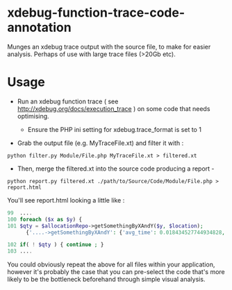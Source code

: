 xdebug-function-trace-code-annotation
=====================================

Munges an xdebug trace output with the source file, to make for easier analysis. Perhaps of use with large trace files (>20Gb etc).


Usage
=====


 * Run an xdebug function trace ( see http://xdebug.org/docs/execution_trace ) on some code that needs optimising.
   * Ensure the PHP ini setting for xdebug.trace_format is set to 1

 * Grab the output file (e.g. MyTraceFile.xt) and filter it with :

```Shell
python filter.py Module/File.php MyTraceFile.xt > filtered.xt
```

 * Then, merge the filtered.xt into the source code producing a report -

```Shell
python report.py filtered.xt ./path/to/Source/Code/Module/File.php > report.html
```

You'll see report.html looking a little like :

```PHP
99  ....
100 foreach ($x as $y) {
101 $qty = $allocationRepo->getSomethingByXAndY($y, $location);	
      {'....->getSomethingByXAndY': {'avg_time': 0.018434527744934828, 'count': 774700, 'total_time': 14281.22864400101} }

102 if( ! $qty ) { continue ; }
103 ....
```

You could obviously repeat the above for all files within your application, however it's probably the case that you can pre-select the code that's more likely to be the bottleneck beforehand through simple visual analysis.
